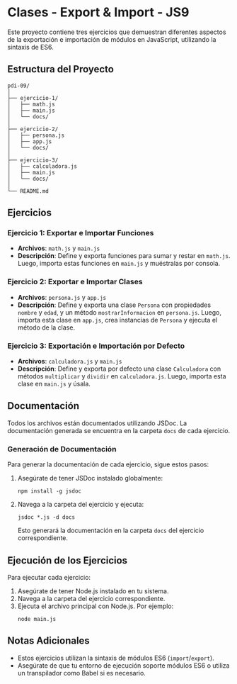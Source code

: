 # Clases - Export & Import - JS9

Este proyecto contiene tres ejercicios que demuestran diferentes aspectos de la exportación e importación de módulos en JavaScript, utilizando la sintaxis de ES6.

## Estructura del Proyecto

```
pdi-09/
│
├── ejercicio-1/
│   ├── math.js
│   ├── main.js
│   └── docs/
│
├── ejercicio-2/
│   ├── persona.js
│   ├── app.js
│   └── docs/
│
├── ejercicio-3/
│   ├── calculadora.js
│   ├── main.js
│   └── docs/
│
└── README.md
```

## Ejercicios

### Ejercicio 1: Exportar e Importar Funciones

- **Archivos**: `math.js` y `main.js`
- **Descripción**: Define y exporta funciones para sumar y restar en `math.js`. Luego, importa estas funciones en `main.js` y muéstralas por consola.

### Ejercicio 2: Exportar e Importar Clases

- **Archivos**: `persona.js` y `app.js`
- **Descripción**: Define y exporta una clase `Persona` con propiedades `nombre` y `edad`, y un método `mostrarInformacion` en `persona.js`. Luego, importa esta clase en `app.js`, crea instancias de `Persona` y ejecuta el método de la clase.

### Ejercicio 3: Exportación e Importación por Defecto

- **Archivos**: `calculadora.js` y `main.js`
- **Descripción**: Define y exporta por defecto una clase `Calculadora` con métodos `multiplicar` y `dividir` en `calculadora.js`. Luego, importa esta clase en `main.js` y úsala.

## Documentación

Todos los archivos están documentados utilizando JSDoc. La documentación generada se encuentra en la carpeta `docs` de cada ejercicio.

### Generación de Documentación

Para generar la documentación de cada ejercicio, sigue estos pasos:

1. Asegúrate de tener JSDoc instalado globalmente:
   ```
   npm install -g jsdoc
   ```

2. Navega a la carpeta del ejercicio y ejecuta:
   ```
   jsdoc *.js -d docs
   ```

   Esto generará la documentación en la carpeta `docs` del ejercicio correspondiente.

## Ejecución de los Ejercicios

Para ejecutar cada ejercicio:

1. Asegúrate de tener Node.js instalado en tu sistema.
2. Navega a la carpeta del ejercicio correspondiente.
3. Ejecuta el archivo principal con Node.js. Por ejemplo:
   ```
   node main.js
   ```

## Notas Adicionales

- Estos ejercicios utilizan la sintaxis de módulos ES6 (`import`/`export`).
- Asegúrate de que tu entorno de ejecución soporte módulos ES6 o utiliza un transpilador como Babel si es necesario.
